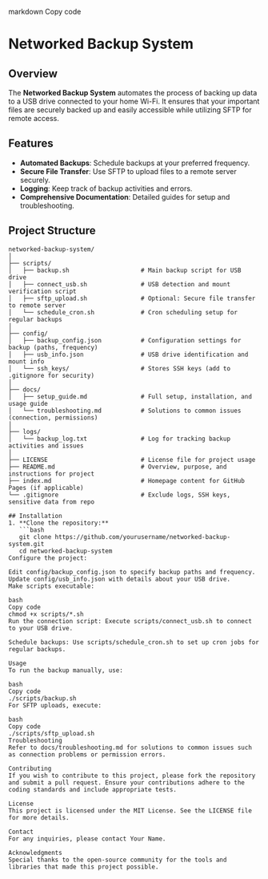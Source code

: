 markdown
Copy code
# Networked Backup System

## Overview
The **Networked Backup System** automates the process of backing up data to a USB drive connected to your home Wi-Fi. It ensures that your important files are securely backed up and easily accessible while utilizing SFTP for remote access.

## Features
- **Automated Backups**: Schedule backups at your preferred frequency.
- **Secure File Transfer**: Use SFTP to upload files to a remote server securely.
- **Logging**: Keep track of backup activities and errors.
- **Comprehensive Documentation**: Detailed guides for setup and troubleshooting.

## Project Structure
```plaintext
networked-backup-system/
│
├── scripts/
│   ├── backup.sh                    # Main backup script for USB drive
│   ├── connect_usb.sh               # USB detection and mount verification script
│   ├── sftp_upload.sh               # Optional: Secure file transfer to remote server
│   └── schedule_cron.sh             # Cron scheduling setup for regular backups
│
├── config/
│   ├── backup_config.json           # Configuration settings for backup (paths, frequency)
│   ├── usb_info.json                # USB drive identification and mount info
│   └── ssh_keys/                    # Stores SSH keys (add to .gitignore for security)
│
├── docs/
│   ├── setup_guide.md               # Full setup, installation, and usage guide
│   └── troubleshooting.md           # Solutions to common issues (connection, permissions)
│
├── logs/
│   └── backup_log.txt               # Log for tracking backup activities and issues
│
├── LICENSE                          # License file for project usage
├── README.md                        # Overview, purpose, and instructions for project
├── index.md                         # Homepage content for GitHub Pages (if applicable)
└── .gitignore                       # Exclude logs, SSH keys, sensitive data from repo

## Installation
1. **Clone the repository:**
   ```bash
   git clone https://github.com/yourusername/networked-backup-system.git
   cd networked-backup-system
Configure the project:

Edit config/backup_config.json to specify backup paths and frequency.
Update config/usb_info.json with details about your USB drive.
Make scripts executable:

bash
Copy code
chmod +x scripts/*.sh
Run the connection script: Execute scripts/connect_usb.sh to connect to your USB drive.

Schedule backups: Use scripts/schedule_cron.sh to set up cron jobs for regular backups.

Usage
To run the backup manually, use:

bash
Copy code
./scripts/backup.sh
For SFTP uploads, execute:

bash
Copy code
./scripts/sftp_upload.sh
Troubleshooting
Refer to docs/troubleshooting.md for solutions to common issues such as connection problems or permission errors.

Contributing
If you wish to contribute to this project, please fork the repository and submit a pull request. Ensure your contributions adhere to the coding standards and include appropriate tests.

License
This project is licensed under the MIT License. See the LICENSE file for more details.

Contact
For any inquiries, please contact Your Name.

Acknowledgments
Special thanks to the open-source community for the tools and libraries that made this project possible.
